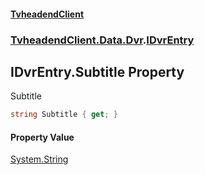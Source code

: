 #### [TvheadendClient](./index.md 'index')
### [TvheadendClient.Data.Dvr](./TvheadendClient-Data-Dvr.md 'TvheadendClient.Data.Dvr').[IDvrEntry](./TvheadendClient-Data-Dvr-IDvrEntry.md 'TvheadendClient.Data.Dvr.IDvrEntry')
## IDvrEntry.Subtitle Property
Subtitle  
```csharp
string Subtitle { get; }
```
#### Property Value
[System.String](https://docs.microsoft.com/en-us/dotnet/api/System.String 'System.String')  
